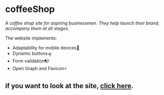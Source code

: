 # coffeeShop

_A coffee shop site for aspiring businessmen. They help launch their brand, accompany them at all stages._

The website implements:
- Adaptability for mobile devices:calling:
- Dynamic buttons:flying_saucer:
- Form validation:mailbox_with_no_mail:
- Open Graph and Favicon:star:

## if you want to look at the site, [click here](olexioio.github.io/coffeShop/).
